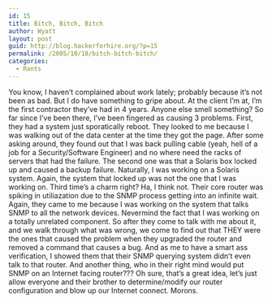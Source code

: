 ```yaml
---
id: 15
title: Bitch, Bitch, Bitch
author: Wyatt
layout: post
guid: http://blog.hackerforhire.org/?p=15
permalink: /2005/10/18/bitch-bitch-bitch/
categories:
  - Rants
---
```

You know, I haven&#8217;t complained about work lately; probably because it&#8217;s not been as bad. But I do have something to gripe about. At the client I&#8217;m at, I&#8217;m the first contractor they&#8217;ve had in 4 years. Anyone else smell something? So far since I&#8217;ve been there, I&#8217;ve been fingered as causing 3 problems. First, they had a system just sporatically reboot. They looked to me because I was walking out of the data center at the time they got the page. After some asking around, they found out that I was back pulling cable (yeah, hell of a job for a Security/Software Engineer) and no where need the racks of servers that had the failure. The second one was that a Solaris box locked up and caused a backup failure. Naturally, I was working on a Solaris system. Again, the system that locked up was not the one that I was working on. Third time&#8217;s a charm right? Ha, I think not. Their core router was spiking in utiliazation due to the SNMP process getting into an infinite wait. Again, they came to me because I was working on the system that talks SNMP to all the network devices. Nevermind the fact that I was working on a totally unrelated component. So after they come to talk with me about it, and we walk through what was wrong, we come to find out that THEY were the ones that caused the problem when they upgraded the router and removed a command that causes a bug. And as me to have a smart ass verification, I showed them that their SNMP querying system didn&#8217;t even talk to that router. And another thing, who in their right mind would put SNMP on an Internet facing router??? Oh sure, that&#8217;s a great idea, let&#8217;s just allow everyone and their brother to determine/modify our router configuration and blow up our Internet connect. Morons.